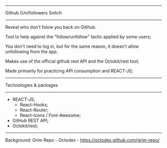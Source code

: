 ***************************************
Github (Un)followers Snitch
***************************************

Reveal who don't folow you back on GitHub.

Tool to help against the "follow/unfollow" tactic applied by some users;

You don't need to log in, but for the same reason, it doesn't allow unfollowing from the app.

Makes use of the official github rest API and the Octokit/rest tool;

Made primarily for practicing API consumption and REACT-JS;

***************************************
Technologies & packages
***************************************

- REACT-JS;
	- React-Hooks;
	- React-Router;
	- React-Icons / Font-Awesome;
- GitHub REST API;
- Octokit/rest;

***************************************

Background: Grim Repo - Octodex - https://octodex.github.com/grim-repo/

